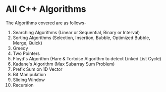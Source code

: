 # All C++ Algorithms

The Algorithms covered are as follows-
1. Searching Algorithms (Linear or Sequential, Binary or Interval)
2. Sorting Algorithms (Selection, Insertion, Bubble, Optimized Bubble, Merge, Quick)
3. Greedy
4. Two Pointers
5. Floyd's Algorithm (Hare & Tortoise Algorithm to detect Linked List Cycle)
6. Kadane's Algorithm (Max Subarray Sum Problem)
7. Prefix Sum on 1D Vector
8. Bit Manipulation
9. Sliding Window
10. Recursion
